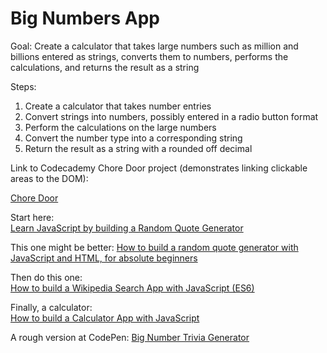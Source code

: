 # Big Numbers App
Goal: Create a calculator that takes large numbers such as million and billions entered as strings, converts them to numbers, performs the calculations, and returns the result as a string

Steps:

1. Create a calculator that takes number entries
2. Convert strings into numbers, possibly entered in a radio button format
3. Perform the calculations on the large numbers
4. Convert the number type into a corresponding string
5. Return the result as a string with a rounded off decimal

Link to Codecademy Chore Door project (demonstrates linking clickable areas to the DOM):

[Chore Door](https://www.codecademy.com/paths/web-development/tracks/build-interactive-websites/modules/web-dev-interactive-websites/projects/chore-door)

Start here:  
[Learn JavaScript by building a Random Quote Generator](https://freshman.tech/random-quote-machine/)

This one might be better:
[How to build a random quote generator with JavaScript and HTML, for absolute beginners](https://www.freecodecamp.org/news/creating-a-bare-bones-quote-generator-with-javascript-and-html-for-absolute-beginners-5264e1725f08/)

Then do this one:  
[How to build a Wikipedia Search App with JavaScript (ES6)](https://freshman.tech/wikipedia-javascript/)

Finally, a calculator:  
[How to build a Calculator App with JavaScript](https://freshman.tech/calculator/)


A rough version at CodePen:
[Big Number Trivia Generator](https://codepen.io/Kirsten_B/pen/yLeOoXN)